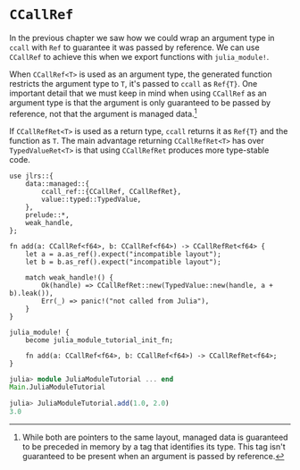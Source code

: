 # `CCallRef`

In the previous chapter we saw how we could wrap an argument type in `ccall` with `Ref` to guarantee it was passed by reference. We can use `CCallRef` to achieve this when we export functions with `julia_module!`.

When `CCallRef<T>` is used as an argument type, the generated function restricts the argument type to `T`, it's passed to `ccall` as `Ref{T}`. One important detail that we must keep in mind when using `CCallRef` as an argument type is that the argument is only guaranteed to be passed by reference, not that the argument is managed data.[^1]

If `CCallRefRet<T>` is used as a return type, `ccall` returns it as `Ref{T}` and the function as `T`. The main advantage returning `CCallRefRet<T>` has over `TypedValueRet<T>` is that using `CCallRefRet` produces more type-stable code.

```rust,ignore
use jlrs::{
    data::managed::{
        ccall_ref::{CCallRef, CCallRefRet},
        value::typed::TypedValue,
    },
    prelude::*,
    weak_handle,
};

fn add(a: CCallRef<f64>, b: CCallRef<f64>) -> CCallRefRet<f64> {
    let a = a.as_ref().expect("incompatible layout");
    let b = b.as_ref().expect("incompatible layout");

    match weak_handle!() {
        Ok(handle) => CCallRefRet::new(TypedValue::new(handle, a + b).leak()),
        Err(_) => panic!("not called from Julia"),
    }
}

julia_module! {
    become julia_module_tutorial_init_fn;

    fn add(a: CCallRef<f64>, b: CCallRef<f64>) -> CCallRefRet<f64>;
}
```

```julia
julia> module JuliaModuleTutorial ... end
Main.JuliaModuleTutorial

julia> JuliaModuleTutorial.add(1.0, 2.0)
3.0
```

[^1]: While both are pointers to the same layout, managed data is guaranteed to be preceded in memory by a tag that identifies its type. This tag isn't guaranteed to be present when an argument is passed by reference.
